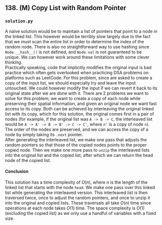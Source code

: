 ## 138. (M) Copy List with Random Pointer

### `solution.py`
A naïve solution would be to maintain a list of pointers that point to a node in the linked list. This however would be terribly slow largely due to the fact that we must scan the entire list in order to determine the index of the random node. There is also no straightforward way to use hashing since `Node.__hash__()` is not defined, and `Node.val` is not guaranteed to be unique. We can however work around these limitations with some clever thinking.  
Practically speaking, code that implicitly modifies the original input is bad practice which often gets overlooked when practicing DSA problems on platforms such as LeetCode. For this problem, since are asked to create a copy of the input list, we should especially try and leave the input untouched. We could however modify the input if we can revert it back to its original state after we are done with it. There are 2 problems we want to solve for this problem; we want to create a copy of each node while preserving their spatial information, and given an original node we want fast access to its copy. Both can be achieved by interleaving the original linked list with its copy, which for this solution, the original comes first in a pair of nodes (for example, if the original list was `A -> B -> C`, the interleaved list would be `A -> A' -> B -> B' -> C -> C'`, where `n'` is a copy of node `n`). The order of the nodes are preserved, and we can access the copy of a node by simply taking its `.next` pointer.  
After generating the interleaved list, we make one pass that adjusts the random pointers so that those of the copied nodes points to the proper copied node. Then we make one more pass to `unzip` the interleaved lists into the original list and the copied list, after which we can return the head node of the copied list.  

#### Conclusion
This solution has a time complexity of $O(n)$, where $n$ is the length of the linked list that starts with the node `head`. We make one pass over this linked list while generating the interleaved version. This interleaved list is then traversed twice, once to adjust the random pointers, and once to unzip it into the original and copied lists. These traversals all take $O(n)$ time since operations at each node takes $O(1)$ time. The space complexity is $O(1)$ (excluding the copied list) as we only use a handful of variables with a fixed size.  
  

